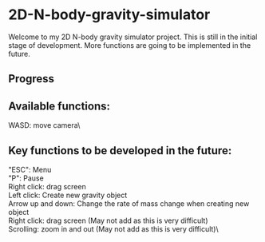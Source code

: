 # 2D-N-body-gravity-simulator
Welcome to my 2D N-body gravity simulator project. This is still in the initial stage of development. More functions are going to be implemented in the future.

## Progress


## Available functions:
WASD: move camera\

## Key functions to be developed in the future:
"ESC": Menu\
"P": Pause\
Right click: drag screen\
Left click: Create new gravity object\
Arrow up and down: Change the rate of mass change when creating new object\
Right click: drag screen (May not add as this is very difficult)\
Scrolling: zoom in and out (May not add as this is very difficult)\